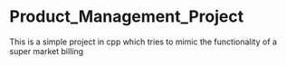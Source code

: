 # Product_Management_Project
This is a simple project in cpp which tries to mimic the functionality of a super market billing
